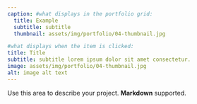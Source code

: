 ```yaml
---
caption: #what displays in the portfolio grid:
  title: Example
  subtitle: subtitle
  thumbnail: assets/img/portfolio/04-thumbnail.jpg

#what displays when the item is clicked:
title: Title
subtitle: subtitle lorem ipsum dolor sit amet consectetur.
image: assets/img/portfolio/04-thumbnail.jpg
alt: image alt text
---
```


Use this area to describe your project. **Markdown** supported.
